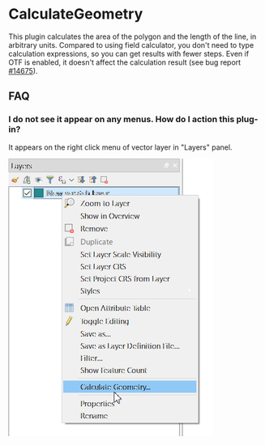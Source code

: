 # CalculateGeometry

This plugin calculates the area of the polygon and the length of the line, in arbitrary units. Compared to using field calculator, you don't need to type calculation expressions, so you can get results with fewer steps. Even if OTF is enabled, it doesn't affect the calculation result (see bug report [#14675](https://issues.qgis.org/issues/14675)).

## FAQ

### I do not see it appear on any menus. How do I action this plug-in?
It appears on the right click menu of vector layer in "Layers" panel.

![location](location.png)
